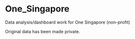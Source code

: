 # One_Singapore
Data analysis/dashboard work for One Singapore (non-profit)

Original data has been made private. 
